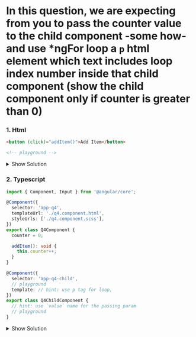  
# In this question, we are expecting from you to pass the counter value to the child component -some how- and use *ngFor loop a `p` html element which text includes loop index number inside that child component (show the child component only if counter is greater than 0)

### 1. Html

```html
<button (click)="addItem()">Add Item</button>

<!-- playground -->
```

<details>
<summary>Show Solution</summary>
<p>

```html
<button (click)="addItem()">Add Item</button>

<app-q4-child *ngIf="counter > 0" [value]="counter"></app-q4-child>
```

</p>
</details>


### 2. Typescript

```typescript
import { Component, Input } from '@angular/core';

@Component({
  selector: 'app-q4',
  templateUrl: './q4.component.html',
  styleUrls: ['./q4.component.scss'],
})
export class Q4Component {
  counter = 0;

  addItem(): void {
    this.counter++;
  }
}

@Component({
  selector: 'app-q4-child',
  // playground
  template: // hint: use p tag for loop,
})
export class Q4ChildComponent {
  // hint: use `value` name for the passing param
  // playground
}

```

<details>
<summary>Show Solution</summary>
<p>

```typescript
import { Component, Input } from '@angular/core';

@Component({
  selector: 'app-q4',
  templateUrl: './q4.component.html',
  styleUrls: ['./q4.component.scss'],
})
export class Q4Component {
  counter = 0;

  addItem(): void {
    this.counter++;
  }
}

@Component({
  selector: 'app-q4-child',
  template: `<p *ngFor="let _ of [].constructor(value); let i = index">
    {{ i }}
  </p>`,
})
export class Q4ChildComponent {
  @Input() value!: number;
}
```

</p>
</details>
 